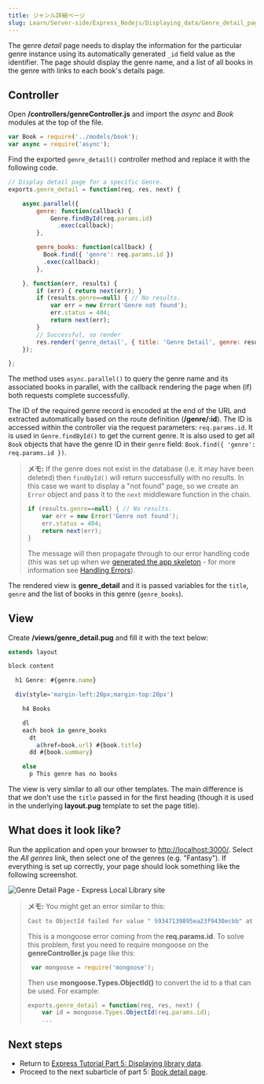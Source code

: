 ```yaml
---
title: ジャンル詳細ページ
slug: Learn/Server-side/Express_Nodejs/Displaying_data/Genre_detail_page
---
```


The genre _detail_ page needs to display the information for the particular genre instance using its automatically generated `_id` field value as the identifier. The page should display the genre name, and a list of all books in the genre with links to each book's details page.

## Controller

Open **/controllers/genreController.js** and import the _async_ and _Book_ modules at the top of the file.

```js
var Book = require('../models/book');
var async = require('async');
```

Find the exported `genre_detail()` controller method and replace it with the following code.

```js
// Display detail page for a specific Genre.
exports.genre_detail = function(req, res, next) {

    async.parallel({
        genre: function(callback) {
            Genre.findById(req.params.id)
              .exec(callback);
        },

        genre_books: function(callback) {
          Book.find({ 'genre': req.params.id })
          .exec(callback);
        },

    }, function(err, results) {
        if (err) { return next(err); }
        if (results.genre==null) { // No results.
            var err = new Error('Genre not found');
            err.status = 404;
            return next(err);
        }
        // Successful, so render
        res.render('genre_detail', { title: 'Genre Detail', genre: results.genre, genre_books: results.genre_books } );
    });

};
```

The method uses `async.parallel()` to query the genre name and its associated books in parallel, with the callback rendering the page when (if) both requests complete successfully.

The ID of the required genre record is encoded at the end of the URL and extracted automatically based on the route definition (**/genre/:id**). The ID is accessed within the controller via the request parameters: `req.params.id`. It is used in `Genre.findById()` to get the current genre. It is also used to get all `Book` objects that have the genre ID in their `genre` field: `Book.find({ 'genre': req.params.id })`.

> **メモ:** If the genre does not exist in the database (i.e. it may have been deleted) then `findById()` will return successfully with no results. In this case we want to display a "not found" page, so we create an `Error` object and pass it to the `next` middleware function in the chain.
>
> ```js
> if (results.genre==null) { // No results.
>     var err = new Error('Genre not found');
>     err.status = 404;
>     return next(err);
> }
> ```
>
> The message will then propagate through to our error handling code (this was set up when we [generated the app skeleton](/ja/docs/Learn/Server-side/Express_Nodejs/skeleton_website#error_handling) - for more information see [Handling Errors](/ja/docs/Learn/Server-side/Express_Nodejs/Introduction#Handling_errors)).

The rendered view is **genre_detail** and it is passed variables for the `title`, `genre` and the list of books in this genre (`genre_books`).

## View

Create **/views/genre_detail.pug** and fill it with the text below:

```js
extends layout

block content

  h1 Genre: #{genre.name}

  div(style='margin-left:20px;margin-top:20px')

    h4 Books

    dl
    each book in genre_books
      dt
        a(href=book.url) #{book.title}
      dd #{book.summary}

    else
      p This genre has no books
```

The view is very similar to all our other templates. The main difference is that we don't use the `title` passed in for the first heading (though it is used in the underlying **layout.pug** template to set the page title).

## What does it look like?

Run the application and open your browser to <http://localhost:3000/>. Select the _All genres_ link, then select one of the genres (e.g. "Fantasy"). If everything is set up correctly, your page should look something like the following screenshot.

![Genre Detail Page - Express Local Library site](LocalLibary_Express_Genre_Detail.png)

> **メモ:** You might get an error similar to this:
>
> ```bash
> Cast to ObjectId failed for value " 59347139895ea23f9430ecbb" at path "_id" for model "Genre"
> ```
>
> This is a mongoose error coming from the **req.params.id**. To solve this problem, first you need to require mongoose on the **genreController.js** page like this:
>
> ```js
>  var mongoose = require('mongoose');
> ```
>
> Then use **mongoose.Types.ObjectId()** to convert the id to a that can be used. For example:
>
> ```js
> exports.genre_detail = function(req, res, next) {
>     var id = mongoose.Types.ObjectId(req.params.id);
>     ...
> ```

## Next steps

- Return to [Express Tutorial Part 5: Displaying library data](/ja/docs/Learn/Server-side/Express_Nodejs/Displaying_data).
- Proceed to the next subarticle of part 5: [Book detail page](/ja/docs/Learn/Server-side/Express_Nodejs/Displaying_data/Book_detail_page).
